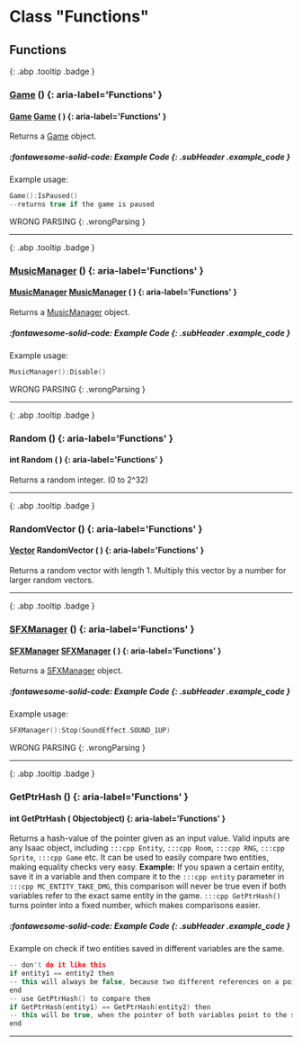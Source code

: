 # Class "Functions"
## Functions
[ ](#){: .abp .tooltip .badge }
### [Game](../Game) () {: aria-label='Functions' }
#### [Game](../Game) [Game](../Game) ( )  {: aria-label='Functions' }

Returns a <a class="el" href="class_game.html">Game</a> object.
##### :fontawesome-solid-code: Example Code {: .subHeader .example_code }
Example usage:
```cpp 
Game():IsPaused()
--returns true if the game is paused

```
 WRONG PARSING 
{: .wrongParsing }
___ 
[ ](#){: .abp .tooltip .badge }
### [MusicManager](../MusicManager) () {: aria-label='Functions' }
#### [MusicManager](../MusicManager) [MusicManager](../MusicManager) ( )  {: aria-label='Functions' }

Returns a <a class="el" href="class_music_manager.html">MusicManager</a> object.
##### :fontawesome-solid-code: Example Code {: .subHeader .example_code }
Example usage:
```cpp 
MusicManager():Disable()

```
 WRONG PARSING 
{: .wrongParsing }
___ 
[ ](#){: .abp .tooltip .badge }
### Random () {: aria-label='Functions' }
#### int Random ( )  {: aria-label='Functions' }
Returns a random integer. (0 to 2^32) 
___ 
[ ](#){: .abp .tooltip .badge }
### RandomVector () {: aria-label='Functions' }
#### [Vector](../Vector) RandomVector ( )  {: aria-label='Functions' }
Returns a random vector with length 1. Multiply this vector by a number for larger random vectors.
___ 
[ ](#){: .abp .tooltip .badge }
### [SFXManager](../SFXManager) () {: aria-label='Functions' }
#### [SFXManager](../SFXManager) [SFXManager](../SFXManager) ( )  {: aria-label='Functions' }

Returns a <a class="el" href="class_s_f_x_manager.html">SFXManager</a> object.
##### :fontawesome-solid-code: Example Code {: .subHeader .example_code }
Example usage:
```cpp 
SFXManager():Stop(SoundEffect.SOUND_1UP)

```
 WRONG PARSING 
{: .wrongParsing }
___ 
[ ](#){: .abp .tooltip .badge }
### GetPtrHash () {: aria-label='Functions' }
#### int GetPtrHash ( Objectobject)  {: aria-label='Functions' }
Returns a hash-value of the pointer given as an input value. Valid inputs are any Isaac object, including `:::cpp Entity`, `:::cpp Room`, `:::cpp RNG`, `:::cpp Sprite`, `:::cpp Game` etc.
It can be used to easily compare two entities, making equality checks very easy.
**Example:**
If you spawn a certain entity, save it in a variable and then compare it to the `:::cpp entity` parameter in `:::cpp MC_ENTITY_TAKE_DMG`, this comparison will never be true even if both variables refer to the exact same entity in the game. `:::cpp GetPtrHash()` turns pointer into a fixed number, which makes comparisons easier.
##### :fontawesome-solid-code: Example Code {: .subHeader .example_code }
Example on check if two entities saved in different variables are the same.
```cpp 
-- don't do it like this
if entity1 == entity2 then
-- this will always be false, because two different references on a pointer are not equal
end
-- use GetPtrHash() to compare them
if GetPtrHash(entity1) == GetPtrHash(entity2) then
-- this will be true, when the pointer of both variables point to the same object.
end

```

___ 
